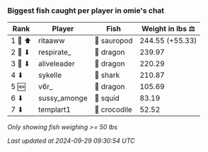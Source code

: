 ### Biggest fish caught per player in omie's chat
| Rank | Player | Fish | Weight in lbs ⚖️ |
|------|--------|-----------|---------|
| 1 🥇 ⬆ | ritaaww | 🦕 sauropod | 244.55 (+55.33) |
| 2 🥈 ⬇ | respirate_ | 🐉 dragon | 239.97 |
| 3 🥉 ⬇ | aliveleader | 🐉 dragon | 220.29 |
| 4 ⬇ | sykelle | 🦈 shark | 210.87 |
| 5 🆕 | v6r_ | 🐉 dragon | 105.69 |
| 6 ⬇ | sussy_amonge | 🦑 squid | 83.19 |
| 7 ⬇ | templart1 | 🐊 crocodile | 52.52 |

_Only showing fish weighing >= 50 lbs_

_Last updated at 2024-09-29 09:30:54 UTC_